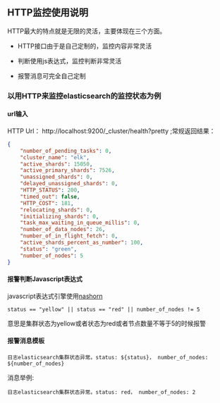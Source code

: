 ## HTTP监控使用说明

HTTP最大的特点就是无限的灵活，主要体现在三个方面。

* HTTP接口由于是自己定制的，监控内容非常灵活

* 判断使用js表达式，监控判断非常灵活

* 报警消息可完全自己定制

### 以用HTTP来监控elasticsearch的监控状态为例

#### url输入
HTTP Url： http://localhost:9200/_cluster/health?pretty ;常规返回结果：

```json
{
    "number_of_pending_tasks": 0,
    "cluster_name": "elk",
    "active_shards": 15050,
    "active_primary_shards": 7526,
    "unassigned_shards": 0,
    "delayed_unassigned_shards": 0,
    "HTTP_STATUS": 200,
    "timed_out": false,
    "HTTP_COST": 181,
    "relocating_shards": 0,
    "initializing_shards": 0,
    "task_max_waiting_in_queue_millis": 0,
    "number_of_data_nodes": 26,
    "number_of_in_flight_fetch": 0,
    "active_shards_percent_as_number": 100,
    "status": "green",
    "number_of_nodes": 5
}
```

#### 报警判断Javascript表达式

javascript表达式引擎使用<a href="https://www.runoob.com/java/java8-nashorn-javascript.html" target="_blank">nashorn</a>

```
status == "yellow" || status == "red" || number_of_nodes != 5
```
意思是集群状态为yellow或者状态为red或者节点数量不等于5的时候报警

#### 报警消息模板

```
日志elasticsearch集群状态异常。status: ${status}， number_of_nodes: ${number_of_nodes}
```

消息举例:

```
日志elasticsearch集群状态异常。status: red， number_of_nodes: 2
```

